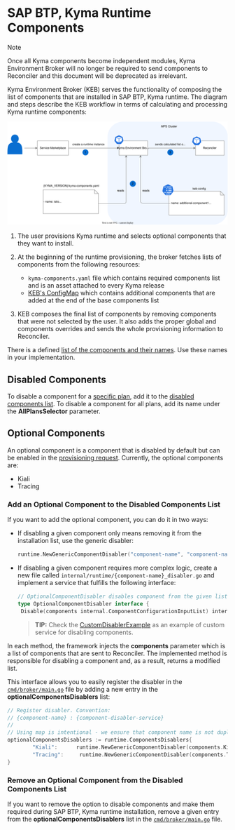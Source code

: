 # SAP BTP, Kyma Runtime Components

> [!NOTE] 
> Once all Kyma components become independent modules, Kyma Environment Broker will no longer be required to send components to Reconciler and this document will be deprecated as irrelevant.

Kyma Environment Broker (KEB) serves the functionality of composing the list of components that are installed in SAP BTP, Kyma runtime. The diagram and steps describe the KEB workflow in terms of calculating and processing Kyma runtime components:

![runtime-components-architecture](../assets/runtime-components.svg)

1. The user provisions Kyma runtime and selects optional components that they want to install.

2. At the beginning of the runtime provisioning, the broker fetches lists of components from the following resources:  

   * `kyma-components.yaml` file which contains required components list and is an asset attached to every Kyma release
   * [KEB's ConfigMap](./02-40-broker-configuration-for-given-version-and-plan.md) which contains additional components that are added at the end of the base components list

3. KEB composes the final list of components by removing components that were not selected by the user. It also adds the proper global and components overrides and sends the whole provisioning information to Reconciler.

There is a defined [list of the components and their names](../../internal/runtime/components/components.go). Use these names in your implementation.

## Disabled Components

To disable a component for a [specific plan](../user/03-10-service-description.md#service-plans), add it to the [disabled components list](../../internal/runtime/disabled_components.go).
To disable a component for all plans, add its name under the **AllPlansSelector** parameter.

## Optional Components

An optional component is a component that is disabled by default but can be enabled in the [provisioning request](../user/05-10-provisioning-kyma-environment.md). Currently, the optional components are:

* Kiali
* Tracing

### Add an Optional Component to the Disabled Components List

If you want to add the optional component, you can do it in two ways:

* If disabling a given component only means removing it from the installation list, use the generic disabler:

   ```go
   runtime.NewGenericComponentDisabler("component-name", "component-namespace")
   ```

* If disabling a given component requires more complex logic, create a new file called `internal/runtime/{component-name}_disabler.go` and implement a service that fulfills the following interface:

   ```go
   // OptionalComponentDisabler disables component from the given list and returns a modified list
   type OptionalComponentDisabler interface {
   	Disable(components internal.ComponentConfigurationInputList) internal.ComponentConfigurationInputList
   ```

    > **TIP:** Check the [CustomDisablerExample](../../internal/runtime/custom_disabler_example.go) as an example of custom service for disabling components.

In each method, the framework injects the  **components** parameter which is a list of components that are sent to Reconciler. The implemented method is responsible for disabling a component and, as a result, returns a modified list.

This interface allows you to easily register the disabler in the [`cmd/broker/main.go`](../../cmd/broker/main.go) file by adding a new entry in the **optionalComponentsDisablers** list:

```go
// Register disabler. Convention:
// {component-name} : {component-disabler-service}
//
// Using map is intentional - we ensure that component name is not duplicated.
optionalComponentsDisablers := runtime.ComponentsDisablers{
		"Kiali":      runtime.NewGenericComponentDisabler(components.Kiali),
		"Tracing":     runtime.NewGenericComponentDisabler(components.Tracing),
}
```

### Remove an Optional Component from the Disabled Components List

If you want to remove the option to disable components and make them required during SAP BTP, Kyma runtime installation, remove a given entry from the **optionalComponentsDisablers** list in the [`cmd/broker/main.go`](../../cmd/broker/main.go) file.
